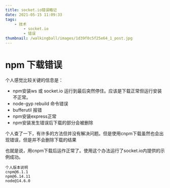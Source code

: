 ```yaml
---
title: socket.io错误略记
date: 2021-05-15 11:09:33
tags:
    - 技术
        - socket.io
        - 错误
thumbnail: /walkingball/images/1d39f0c5f25e64_1_post.jpg
---
```


# npm 下载错误
个人感觉比较关键的信息是：
- npm安装ws 或 socket.io 运行到最后突然停住。应该是下载正常但运行安装不正常。
- node-gyp rebuild 命令错误
- bufferutil 报错
- npm安装express正常
- npm安装发生错误后下载的部分会被删除

个人查了一下，有许多的方法但并没有解决问题。但是使用cnpm下载虽然也会出现错误，但是并不会删除下载的结果

也就是说，用cnpm下载后运作正常了。使用这个办法运行了socket.io内提供的示例成功。

    个人版本说明
    cnpm@6.1.1
    npm@6.14.11
    node@14.6.0